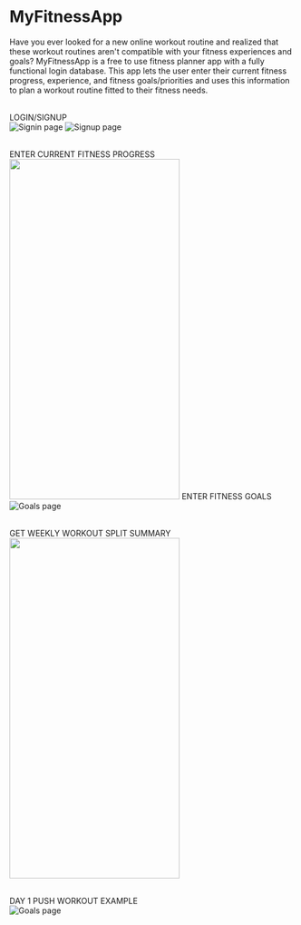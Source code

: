 # MyFitnessApp
Have you ever looked for a new online workout routine and realized that these workout routines aren't compatible with your fitness experiences and goals? MyFitnessApp is a free to use fitness planner app with a fully functional login database. This app lets the user enter their current fitness progress, experience, and fitness goals/priorities and uses this information to plan a workout routine fitted to their fitness needs. 
<br>
<br>

LOGIN/SIGNUP
<br>
![Signin page](https://lh3.googleusercontent.com/fyDoNavUrkymGugMP1zeh9j3G8onDp8Bhvv-yriIfiFRy1OReL8frgA79h8IDOAgr8adKnegbUq4iqHcCvFMat-2EP2RgQr6waUAfT0R)       ![Signup page](https://lh5.googleusercontent.com/hoUhzcuTTogYh6LmGP-95ZbaMBsrrY7xIYgtEwfGpCxwXRb2aJm2a9bmFKyZf0DU2OA9H8Y-i1puPbJb1g12CaFQ-UxNWtho2jPTXl4f)
<br>
<br>

ENTER CURRENT FITNESS PROGRESS
<br>
<img src="https://lh6.googleusercontent.com/ROmba_ONpY3JGrBu7rkAEBCyi87-HiyM9V1wyvc5w-a-3cSlKtY7KQo69St86f6t8tmuzTQ3qdf_hWfS0LH362Nrlw9Hbu5-YtZ8OrRF" width="300" height="600" /> ENTER FITNESS GOALS
<br>
![Goals page](https://lh5.googleusercontent.com/O8lu19RlFbGXgDceIlXQbbM0KYx3YPDFV4B6fvC2GDzX4yd69nAG48jQoaEvucE8m7c4_QEbl66aX4qfR0hR4l_5VuyJbFADIzQacqbq)
<br>
<br>




GET WEEKLY WORKOUT SPLIT SUMMARY
<br>
<img src="https://lh5.googleusercontent.com/aPBxioZvg1TyzA0dcBay4Ymygk5v9KXwziQmWIZ6yIMjrtVw2woE5SUll9M6OIROFFgFkBO9G4igw6pTezJdlNzrv6lK4hy_bwEg3IDl" width="300" height="600" />
<br>
<br>

DAY 1 PUSH WORKOUT EXAMPLE
<br>
![Goals page](https://lh5.googleusercontent.com/sJ89kbHqVbg8aYnZ0m2oRIoE2otQ9cqEe-GINe6En4317NNIgkdRlFDZNM94WnUVDsEz5vXv3Fgcgc-UpYZvMJPxE9fDDszhTYn1swwn)



